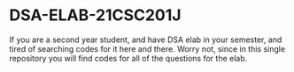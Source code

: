 # DSA-ELAB-21CSC201J
If you are a second year student, and have DSA elab in your semester, and tired of searching codes for it here and there. 
Worry not, since in this single repository you will find codes for all of the questions for the elab.
